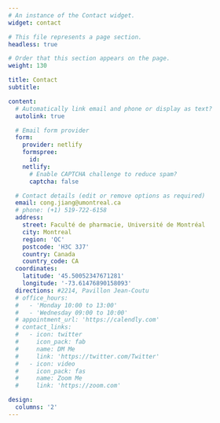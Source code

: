 ```yaml
---
# An instance of the Contact widget.
widget: contact

# This file represents a page section.
headless: true

# Order that this section appears on the page.
weight: 130

title: Contact
subtitle:

content:
  # Automatically link email and phone or display as text?
  autolink: true

  # Email form provider
  form:
    provider: netlify
    formspree:
      id:
    netlify:
      # Enable CAPTCHA challenge to reduce spam?
      captcha: false

  # Contact details (edit or remove options as required)
  email: cong.jiang@umontreal.ca
  # phone: (+1) 519-722-6158
  address:
    street: Faculté de pharmacie, Université de Montréal
    city: Montreal
    region: 'QC'
    postcode: 'H3C 3J7'
    country: Canada
    country_code: CA
  coordinates:
    latitude: '45.50052347671281'
    longitude: '-73.61476890158093'
  directions: #2214, Pavillon Jean-Coutu
  # office_hours:
  #   - 'Monday 10:00 to 13:00'
  #   - 'Wednesday 09:00 to 10:00'
  # appointment_url: 'https://calendly.com'
  # contact_links:
  #   - icon: twitter
  #     icon_pack: fab
  #     name: DM Me
  #     link: 'https://twitter.com/Twitter'
  #   - icon: video
  #     icon_pack: fas
  #     name: Zoom Me
  #     link: 'https://zoom.com'

design:
  columns: '2'
---
```

